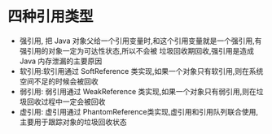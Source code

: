 # 四种引用类型

- 强引用, 把 Java 对象父给一个引用变量时,和这个引用变量就是一个强引用,有强引用的对象一定为可达性状态,所以不会被 垃圾回收期回收,强引用是造成Java 内存泄漏的主要原因
- 软引用:软引用通过 SoftReference 类实现,如果一个对象只有软引用,则在系统空间不足的时候会被回收
- 弱引用: 弱引用通过 WeakReference 类实现,如果一个对象只有弱引用,则在垃圾回收过程中一定会被回收
- 虚引用: 虚引用通过 PhantomReference类实现,虚引用和引用队列联合使用,主要用于跟踪对象的垃圾回收状态

